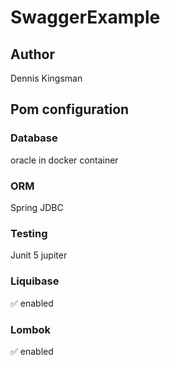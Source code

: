 # SwaggerExample    
## Author    
Dennis Kingsman    
## Pom configuration    
### Database    
oracle in docker container    
### ORM    
Spring JDBC    
### Testing    
Junit 5 jupiter    
### Liquibase    
:white_check_mark: enabled    
### Lombok    
:white_check_mark: enabled  

